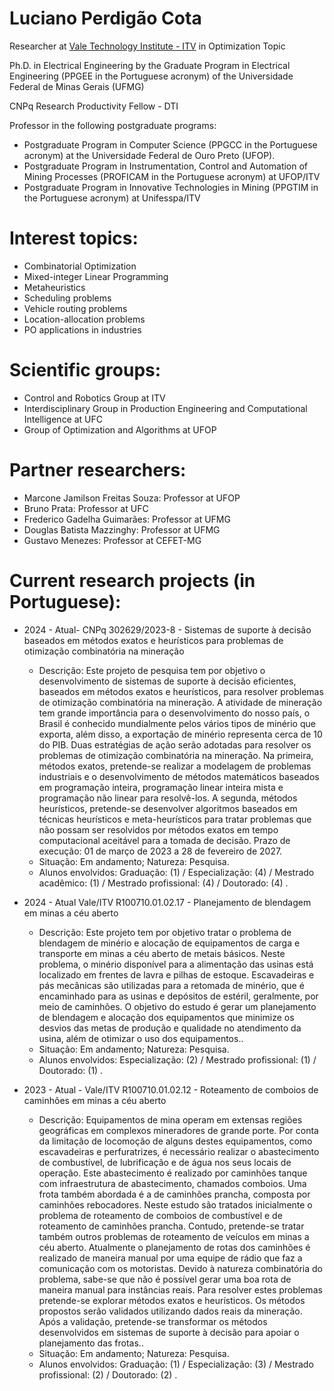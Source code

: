 # Luciano Perdigão Cota

Researcher at [Vale Technology Institute - ITV](https://www.itv.org/itv-mineracao/grupos-de-pesquisa-e-parcerias/) in Optimization Topic

Ph.D. in Electrical Engineering by the Graduate Program in Electrical Engineering (PPGEE in the Portuguese acronym) of the Universidade Federal de Minas Gerais (UFMG)

CNPq Research Productivity Fellow - DTI

Professor in the following postgraduate programs:

- Postgraduate Program in Computer Science (PPGCC in the Portuguese acronym) at the Universidade Federal de Ouro Preto (UFOP).
- Postgraduate Program in Instrumentation, Control and Automation of Mining Processes (PROFICAM in the Portuguese acronym) at UFOP/ITV 
- Postgraduate Program in Innovative Technologies in Mining (PPGTIM in the Portuguese acronym) at Unifesspa/ITV

# Interest topics:
- Combinatorial Optimization
- Mixed-integer Linear Programming
- Metaheuristics
- Scheduling problems
- Vehicle routing problems
- Location-allocation problems
- PO applications in industries

# Scientific groups:
- Control and Robotics Group at ITV
- Interdisciplinary Group in Production Engineering and Computational Intelligence at UFC
- Group of Optimization and Algorithms at UFOP

# Partner researchers:

- Marcone Jamilson Freitas Souza: Professor at UFOP
- Bruno Prata: Professor at UFC
- Frederico Gadelha Guimarães: Professor at UFMG
- Douglas Batista Mazzinghy: Professor at UFMG
- Gustavo Menezes: Professor at CEFET-MG

# Current research projects (in Portuguese):

- 2024 - Atual- CNPq 302629/2023-8 - Sistemas de suporte à decisão baseados em métodos exatos e heurísticos para problemas de otimização combinatória na mineração
  - Descrição: Este projeto de pesquisa tem por objetivo o desenvolvimento de sistemas de suporte à decisão eficientes, baseados em métodos exatos e heurísticos, para resolver problemas de otimização combinatória na mineração. A atividade de mineração tem grande importância para o desenvolvimento do nosso país, o Brasil é conhecido mundialmente pelos vários tipos de minério que exporta, além disso, a exportação de minério representa cerca de 10 do PIB. Duas estratégias de ação serão adotadas para resolver os problemas de otimização combinatória na mineração. Na primeira, métodos exatos, pretende-se realizar a modelagem de problemas industriais e o desenvolvimento de métodos matemáticos baseados em programação inteira, programação linear inteira mista e programação não linear para resolvê-los. A segunda, métodos heurísticos, pretende-se desenvolver algoritmos baseados em técnicas heurísticos e meta-heurísticos para tratar problemas que não possam ser resolvidos por métodos exatos em tempo computacional aceitável para a tomada de decisão. Prazo de execução: 01 de março de 2023 a 28 de fevereiro de 2027.
  - Situação: Em andamento; Natureza: Pesquisa.
  - Alunos envolvidos: Graduação: (1) / Especialização: (4) / Mestrado acadêmico: (1) / Mestrado profissional: (4) / Doutorado: (4) .

- 2024 - Atual Vale/ITV R100710.01.02.17 - Planejamento de blendagem em minas a céu aberto
  - Descrição: Este projeto tem por objetivo tratar o problema de blendagem de minério e alocação de equipamentos de carga e transporte em minas a céu aberto de metais básicos. Neste problema, o minério disponível para a alimentação das usinas está localizado em frentes de lavra e pilhas de estoque. Escavadeiras e pás mecânicas são utilizadas para a retomada de minério, que é encaminhado para as usinas e depósitos de estéril, geralmente, por meio de caminhões. O objetivo do estudo é gerar um planejamento de blendagem e alocação dos equipamentos que minimize os desvios das metas de produção e qualidade no atendimento da usina, além de otimizar o uso dos equipamentos..
  - Situação: Em andamento; Natureza: Pesquisa.
  - Alunos envolvidos: Especialização: (2) / Mestrado profissional: (1) / Doutorado: (1) .

- 2023 - Atual - Vale/ITV R100710.01.02.12 - Roteamento de comboios de caminhões em minas a céu aberto
  - Descrição: Equipamentos de mina operam em extensas regiões geográficas em complexos mineradores de grande porte. Por conta da limitação de locomoção de alguns destes equipamentos, como escavadeiras e perfuratrizes, é necessário realizar o abastecimento de combustível, de lubrificação e de água nos seus locais de operação. Este abastecimento é realizado por caminhões tanque com infraestrutura de abastecimento, chamados comboios. Uma frota também abordada é a de caminhões prancha, composta por caminhões rebocadores. Neste estudo são tratados inicialmente o problema de roteamento de comboios de combustível e de roteamento de caminhões prancha. Contudo, pretende-se tratar também outros problemas de roteamento de veículos em minas a céu aberto. Atualmente o planejamento de rotas dos caminhões é realizado de maneira manual por uma equipe de rádio que faz a comunicação com os motoristas. Devido à natureza combinatória do problema, sabe-se que não é possível gerar uma boa rota de maneira manual para instâncias reais. Para resolver estes problemas pretende-se explorar métodos exatos e heurísticos. Os métodos propostos serão validados utilizando dados reais da mineração. Após a validação, pretende-se transformar os métodos desenvolvidos em sistemas de suporte à decisão para apoiar o planejamento das frotas..
  - Situação: Em andamento; Natureza: Pesquisa.
  - Alunos envolvidos: Graduação: (1) / Especialização: (3) / Mestrado profissional: (2) / Doutorado: (2) .

